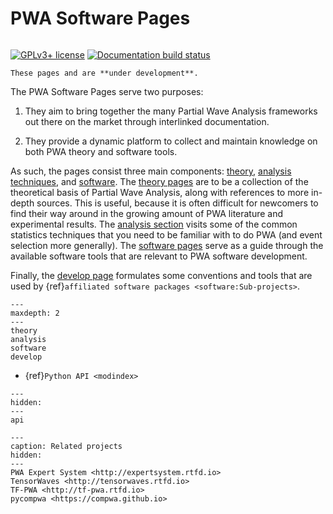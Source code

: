 # PWA Software Pages

```{title} Welcome

```

[![GPLv3+ license](https://img.shields.io/badge/License-GPLv3+-blue.svg)](https://www.gnu.org/licenses/gpl-3.0-standalone.html)
[![Documentation build status](https://readthedocs.org/projects/pwa/badge/?version=latest)](https://pwa.readthedocs.io)

```{warning}
These pages and are **under development**.
```

The PWA Software Pages serve two purposes:

1. They aim to bring together the many Partial Wave Analysis frameworks out
   there on the market through interlinked documentation.

2. They provide a dynamic platform to collect and maintain knowledge on both
   PWA theory and software tools.

As such, the pages consist three main components: [theory](./theory.rst),
[analysis techniques](./analysis.rst), and [software](./software.rst). The
[theory pages](./theory.rst) are to be a collection of the theoretical basis of
Partial Wave Analysis, along with references to more in-depth sources. This is
useful, because it is often difficult for newcomers to find their way around in
the growing amount of PWA literature and experimental results. The
[analysis section](./analysis.rst) visits some of the common statistics
techniques that you need to be familiar with to do PWA (and event selection
more generally). The [software pages](./software.rst) serve as a guide through
the available software tools that are relevant to PWA software development.

Finally, the [develop page](./develop.md) formulates some conventions and tools
that are used by {ref}`affiliated software packages <software:Sub-projects>`.

```{toctree}
---
maxdepth: 2
---
theory
analysis
software
develop
```

- {ref}`Python API <modindex>`

```{toctree}
---
hidden:
---
api
```

```{toctree}
---
caption: Related projects
hidden:
---
PWA Expert System <http://expertsystem.rtfd.io>
TensorWaves <http://tensorwaves.rtfd.io>
TF-PWA <http://tf-pwa.rtfd.io>
pycompwa <https://compwa.github.io>
```
